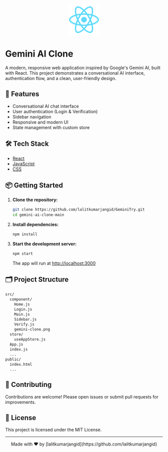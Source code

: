 <p align="center">
  <img src="./public/logo192.png" width="100" alt="Gemini AI Clone Logo" />
</p>

# Gemini AI Clone

A modern, responsive web application inspired by Google's Gemini AI, built with React. This project demonstrates a conversational AI interface, authentication flow, and a clean, user-friendly design.

## 🚀 Features

- Conversational AI chat interface
- User authentication (Login & Verification)
- Sidebar navigation
- Responsive and modern UI
- State management with custom store



## 🛠️ Tech Stack

- [React](https://reactjs.org/)
- [JavaScript](https://developer.mozilla.org/en-US/docs/Web/JavaScript)
- [CSS](https://developer.mozilla.org/en-US/docs/Web/CSS)

## 📦 Getting Started

1. **Clone the repository:**
   ```bash
   git clone https://github.com/lalitkumarjangid/GeminiTry.git
   cd gemini-ai-clone-main
   ```

2. **Install dependencies:**
   ```bash
   npm install
   ```

3. **Start the development server:**
   ```bash
   npm start
   ```
   The app will run at [http://localhost:3000](http://localhost:3000)

## 🗂️ Project Structure

```
src/
  component/
    Home.js
    Login.js
    Main.js
    Sidebar.js
    Verify.js
    gemini-clone.png
  store/
    useAppStore.js
  App.js
  index.js
  ...
public/
  index.html
  ...
```

## 🤝 Contributing

Contributions are welcome! Please open issues or submit pull requests for improvements.

## 📄 License

This project is licensed under the MIT License.

---

<p align="center">
  Made with ❤️ by [lalitkumarjangid](https://github.com/lalitkumarjangid)
</p>
